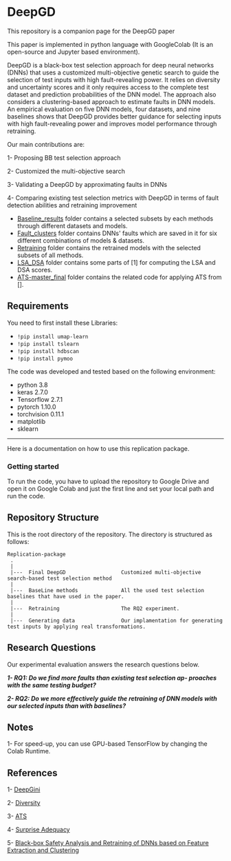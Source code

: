 # DeepGD

This repository is a companion page for the DeepGD paper 

This paper is implemented in python language with GoogleColab (It is an open-source and Jupyter based environment).

DeepGD is a black-box test selection approach for deep neural networks (DNNs) that uses a customized multi-objective genetic search to guide
the selection of test inputs with high fault-revealing power. It relies on diversity and uncertainty scores and it only requires 
access to the complete test dataset and prediction probabilities of the DNN model. 
The approach also considers a clustering-based approach to estimate faults
in DNN models. An empirical evaluation on five DNN models, four datasets, and nine baselines shows that DeepGD provides better guidance for selecting 
inputs with high fault-revealing power and improves model performance through retraining.


Our main contributions are:

1- Proposing BB test selection approach

2- Customized the multi-objective search

3- Validating a DeepGD by approximating faults in DNNs

4- Comparing existing test selection metrics with DeepGD in terms of fault detection abilities and retraining improvement 


* [Baseline_results](Baseline_results/) folder contains a selected subsets by each methods through different datasets and models.
* [Fault_clusters](Fault_clusters/) folder contains DNNs' faults which are saved in it for six different combinations of models & datasets.
* [Retraining](Retraining/) folder contains the retrained models with the selected subsets of all methods.
* [LSA_DSA](LSA_DSA/) folder contains some parts of [1] for computing the LSA and DSA scores.
* [ATS-master_final](ATS-master_final/) folder contains the related code for applying ATS from [].

Requirements
---------------
You need to first install these Libraries:
  - `!pip install umap-learn`
  - `!pip install tslearn`
  - `!pip install hdbscan`
  - `!pip install pymoo`

The code was developed and tested based on the following environment:

- python 3.8
- keras 2.7.0
- Tensorflow 2.7.1
- pytorch 1.10.0
- torchvision 0.11.1
- matplotlib
- sklearn

---------------
Here is a documentation on how to use this replication package.

### Getting started

To run the code, you have to upload the repository to Google Drive and open it on Google Colab and just the first line and set your local path and run the code.





Repository Structure
---------------
This is the root directory of the repository. The directory is structured as follows:

    Replication-package
     .
     |
     |---  Final DeepGD                  Customized multi-objective search-based test selection method
     |
     |---  BaseLine methods              All the used test selection baselines that have used in the paper.
     |
     |---  Retraining                    The RQ2 experiment.
     |
     |---  Generating data               Our implamentation for generating test inputs by applying real transformations.
     
     
  

Research Questions
---------------
Our experimental evaluation answers the research questions below.

_**1- RQ1: Do we find more faults than existing test selection ap-
proaches with the same testing budget?**_

_**2- RQ2:  Do we more effectively guide the retraining of DNN
models with our selected inputs than with baselines?**_

Notes
-----

1- For speed-up, you can use GPU-based TensorFlow by changing the Colab Runtime.

References
-----
1- [DeepGini](https://dl.acm.org/doi/abs/10.1145/3395363.3397357)

2- [Diversity](https://www.researchgate.net/publication/357301807_Black-Box_Testing_of_Deep_Neural_Networks_through_Test_Case_Diversity)

3- [ATS](https://conf.researchr.org/details/icse-2022/icse-2022-papers/184/Adaptive-Test-Selection-for-Deep-Neural-Networks)

4- [Surprise Adequacy](https://github.com/coinse/sadl)

5- [Black-box Safety Analysis and Retraining of DNNs based on Feature Extraction and Clustering](https://www.semanticscholar.org/paper/Black-box-Safety-Analysis-and-Retraining-of-DNNs-on-Attaoui-Fahmy/a29c208751555a4c2d4874070b8555fc53e5a414)

